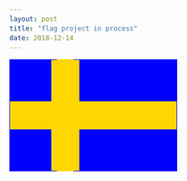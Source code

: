 ```yaml
---
layout: post
title: "flag project in process"
date: 2018-12-14
---
```

![flag of sweden](/images/flag.png)
